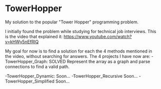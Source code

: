 # TowerHopper
My solution to the popular "Tower Hopper" programming problem.

I initially found the problem while studying for technical job interviews.
This is the video that explained it: https://www.youtube.com/watch?v=kHWy5nEfRIQ

My goal for now is to find a solution for each the 4 methods mentioned in the video, without searching for answers.
The 4 projects I have now are:
-TowerHopper_Graph: SOLVED
Represent the array as a graph and parse connections to find a valid path.

-TowerHopper_Dynamic:
Soon...
-TowerHopper_Recursive
Soon...
-TowerHopper_Simplified
Soon...
